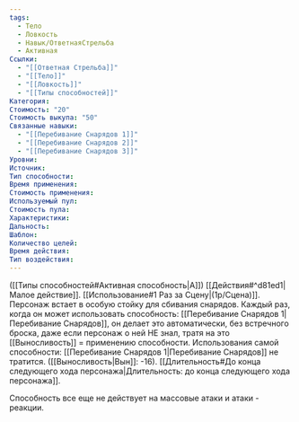 ```yaml
---
tags:
  - Тело
  - Ловкость
  - Навык/ОтветнаяСтрельба
  - Активная
Ссылки:
  - "[[Ответная Стрельба]]"
  - "[[Тело]]"
  - "[[Ловкость]]"
  - "[[Типы способностей]]"
Категория: 
Стоимость: "20"
Стоимость выкупа: "50"
Связанные навыки:
  - "[[Перебивание Снарядов 1]]"
  - "[[Перебивание Снарядов 2]]"
  - "[[Перебивание Снарядов 3]]"
Уровни:
Источник:
Тип способности:
Время применения:
Стоимость применения:
Используемый пул:
Стоимость пула:
Характеристики:
Дальность:
Шаблон:
Количество целей:
Время действия:
Тип воздействия:
---
```

([[Типы способностей#Активная способность|А]]) [[Действия#^d81ed1|Малое действие]]. [[Использование#1 Раз за Сцену|(1р/Сцена)]]. Персонаж встает в особую стойку для сбивания снарядов. Каждый раз, когда он может использовать способность: [[Перебивание Снарядов 1|Перебивание Снарядов]], он делает это автоматически, без встречного броска, даже если персонаж о ней НЕ знал, тратя на это [[Выносливость]] = применению способности. Использования самой способности: [[Перебивание Снарядов 1|Перебивание Снарядов]] не тратится. 
([[Выносливость|Вын]]: -16). 
[[Длительность#До конца следующего хода персонажа|Длительность: до конца следующего хода персонажа]]. 

Способность все еще не действует на массовые атаки и атаки - реакции. 

